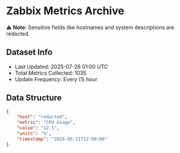 # Zabbix Metrics Archive

⚠️ **Note**: Sensitive fields like hostnames and system descriptions are redacted.

## Dataset Info
- Last Updated: 2025-07-26 01:00 UTC
- Total Metrics Collected: 1035
- Update Frequency: Every (1) hour

## Data Structure
```json
{
    "host": "redacted",
    "metric": "CPU Usage",
    "value": "12.5",
    "units": "%",
    "timestamp": "2024-05-21T12:00:00"
}
```

